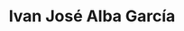 ---
# Display name
title: Ivan José Alba García

# Full name (for SEO)
first_name: Ivan José
last_name: Alba García

# Username (this should match the folder name)
authors:
  - IJAG

user_groups:
  - Former Members
---